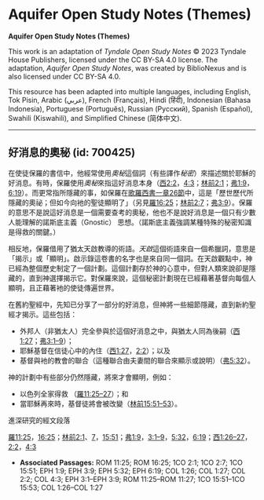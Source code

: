 # Aquifer Open Study Notes (Themes)

**Aquifer Open Study Notes (Themes)**

This work is an adaptation of *Tyndale Open Study Notes* © 2023 Tyndale House Publishers, licensed under the CC BY\-SA 4\.0 license. The adaptation, *Aquifer Open Study Notes*, was created by BiblioNexus and is also licensed under CC BY\-SA 4\.0\.

This resource has been adapted into multiple languages, including English, Tok Pisin, Arabic (عربي), French (Français), Hindi (हिंदी), Indonesian (Bahasa Indonesia), Portuguese (Português), Russian (Русский), Spanish (Español), Swahili (Kiswahili), and Simplified Chinese (简体中文).



--------------------------------

## 好消息的奧秘 (id: 700425)

在使徒保羅的書信中，他經常使用*奧秘*這個詞（有些譯作*秘密*）來描述關於耶穌的好消息。有時，保羅使用*奧秘*來指這好消息本身（[西2:2](https://ref.ly/Col2:2)，[4:3](https://ref.ly/Col4:3)；[林前2:1](https://ref.ly/1Cor2:1)；[弗1:9](https://ref.ly/Eph1:9)，[6:19](https://ref.ly/Eph6:19)）。而更常指所隱藏的事，如保羅在[歌羅西書一章26節](https://ref.ly/Col1:26)中，這是「歷世歷代所隱藏的奧祕；但如今向衪的聖徒顯明了」（另見[羅16:25](https://ref.ly/Rom16:25)；[林前2:7](https://ref.ly/1Cor2:7)；[弗3:9](https://ref.ly/Eph3:9)）。保羅的意思不是說這好消息是一個需要查考的奧秘，他也不是說好消息是一個只有少數人能理解的諾斯底主義（Gnostic） 思想。（諾斯底主義強調某種特殊的秘密知識是得救的關鍵。）

相反地，保羅借用了猶太天啟教導的術語。*天啟*這個術語來自一個希臘詞，意思是「揭示」或「顯明」。啟示錄這卷書的名字也是來自同一個詞。在天啟觀點中，神已經為整個歷史制定了一個計劃。這個計劃存於神的心意中，但對人類來說卻是隱藏的，直到神選擇揭示它。對保羅來說，這個秘密計劃現在已經藉著基督向每個人顯明，且正藉著衪的使徒傳遍世界。

在舊約聖經中，先知已分享了一部分的好消息，但神將一些細節隱藏，直到新約聖經才揭示。這些包括：

* 外邦人（非猶太人）完全參與於這個好消息之中，與猶太人同為後嗣（[西1:27](https://ref.ly/Col1:27)；[弗3:1–9](https://ref.ly/Eph3:1-Eph3:9)）；
* 耶穌基督在信徒心中的內住（[西1:27](https://ref.ly/Col1:27)，[2:2](https://ref.ly/Col2:2)）；以及
* 基督與衪的教會的聯合（這種聯合由夫妻間的聯合來顯示或說明）（[弗5:32](https://ref.ly/Eph5:32)）。

神的計劃中有些部分仍然隱藏，將來才會顯明，例如：

* 以色列全家得救 （[羅11:25–27](https://ref.ly/Rom11:25-Rom11:27)）；和
* 當耶穌再來時，基督徒將會被改變（[林前15:51–53](https://ref.ly/1Cor15:51-1Cor15:53)）。

進深研究的經文段落

[羅11:25](https://ref.ly/Rom11:25)，[16:25](https://ref.ly/Rom16:25)；[林前2:1](https://ref.ly/1Cor2:1)、[7](https://ref.ly/1Cor2:7)，[15:51](https://ref.ly/1Cor15:51)；[弗1:9](https://ref.ly/Eph1:9)，[3:1–9](https://ref.ly/Eph3:1-Eph3:9)，[5:32](https://ref.ly/Eph5:32)，[6:19](https://ref.ly/Eph6:19)；[西1:26–27](https://ref.ly/Col1:26-Col1:27)，[2:2](https://ref.ly/Col2:2)，[4:3](https://ref.ly/Col4:3)

* **Associated Passages:** ROM 11:25; ROM 16:25; 1CO 2:1; 1CO 2:7; 1CO 15:51; EPH 1:9; EPH 3:9; EPH 5:32; EPH 6:19; COL 1:26; COL 1:27; COL 2:2; COL 4:3; EPH 3:1–EPH 3:9; ROM 11:25–ROM 11:27; 1CO 15:51–1CO 15:53; COL 1:26–COL 1:27

